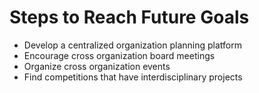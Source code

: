 # Steps to Reach Future Goals

* Develop a centralized organization planning platform
* Encourage cross organization board meetings
* Organize cross organization events
* Find competitions that have interdisciplinary projects
